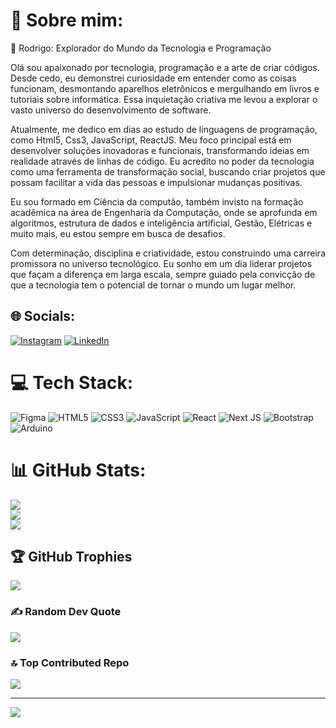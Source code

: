 # 💫 Sobre mim:
👋 Rodrigo: Explorador do Mundo da Tecnologia e Programação

Olá sou apaixonado por tecnologia, programação e a arte de criar códigos. Desde cedo, eu demonstrei curiosidade em entender como as coisas funcionam, desmontando aparelhos eletrônicos e mergulhando em livros e tutoriais sobre informática. Essa inquietação criativa me levou a explorar o vasto universo do desenvolvimento de software.

Atualmente, me dedico em dias ao estudo de linguagens de programação, como Html5, Css3, JavaScript, ReactJS. Meu foco principal está em desenvolver soluções inovadoras e funcionais, transformando ideias em realidade através de linhas de código. Eu acredito no poder da tecnologia como uma ferramenta de transformação social, buscando criar projetos que possam facilitar a vida das pessoas e impulsionar mudanças positivas.

Eu sou formado em Ciência da computão, também invisto na formação acadêmica na área de Engenharia da Computação, onde se aprofunda em algoritmos, estrutura de dados e inteligência artificial, Gestão, Elétricas e muito mais, eu estou sempre em busca de desafios.

Com determinação, disciplina e criatividade,  estou construindo uma carreira promissora no universo tecnológico. Eu sonho em um dia liderar projetos que façam a diferença em larga escala, sempre guiado pela convicção de que a tecnologia tem o potencial de tornar o mundo um lugar melhor.


## 🌐 Socials:
[![Instagram](https://img.shields.io/badge/Instagram-%23E4405F.svg?logo=Instagram&logoColor=white)](https://instagram.com/rodrigoadrian062) [![LinkedIn](https://img.shields.io/badge/LinkedIn-%230077B5.svg?logo=linkedin&logoColor=white)](https://linkedin.com/in/in/rodrigo-adrian062) 

# 💻 Tech Stack:
![Figma](https://img.shields.io/badge/figma-%23F24E1E.svg?style=plastic&logo=figma&logoColor=white) ![HTML5](https://img.shields.io/badge/html5-%23E34F26.svg?style=plastic&logo=html5&logoColor=white) ![CSS3](https://img.shields.io/badge/css3-%231572B6.svg?style=plastic&logo=css3&logoColor=white)  ![JavaScript](https://img.shields.io/badge/javascript-%23323330.svg?style=plastic&logo=javascript&logoColor=%23F7DF1E)
  ![React](https://img.shields.io/badge/react-%2320232a.svg?style=plastic&logo=react&logoColor=%2361DAFB) ![Next JS](https://img.shields.io/badge/Next-black?style=plastic&logo=next.js&logoColor=white) ![Bootstrap](https://img.shields.io/badge/bootstrap-%238511FA.svg?style=plastic&logo=bootstrap&logoColor=white) ![Arduino](https://img.shields.io/badge/-Arduino-00979D?style=plastic&logo=Arduino&logoColor=white)
# 📊 GitHub Stats:
![](https://github-readme-stats.vercel.app/api?username=rodrigoAdrian062&theme=radical&hide_border=false&include_all_commits=true&count_private=false)<br/>
![](https://github-readme-streak-stats.herokuapp.com/?user=rodrigoAdrian062&theme=radical&hide_border=false)<br/>
![](https://github-readme-stats.vercel.app/api/top-langs/?username=rodrigoAdrian062&theme=radical&hide_border=false&include_all_commits=true&count_private=false&layout=compact)

## 🏆 GitHub Trophies
![](https://github-profile-trophy.vercel.app/?username=rodrigoAdrian062&theme=radical&no-frame=false&no-bg=true&margin-w=4)

### ✍️ Random Dev Quote
![](https://quotes-github-readme.vercel.app/api?type=horizontal&theme=radical)

### 🔝 Top Contributed Repo
![](https://github-contributor-stats.vercel.app/api?username=rodrigoAdrian062&limit=5&theme=radical&combine_all_yearly_contributions=true)

---
[![](https://visitcount.itsvg.in/api?id=rodrigoAdrian062&icon=4&color=13)](https://visitcount.itsvg.in)

<!-- Proudly created with GPRM ( https://gprm.itsvg.in ) -->
